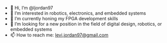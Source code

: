 - 👋 Hi, I’m @ljordan97
- 👀 I’m interested in robotics, electronics, and embedded systems
- 🌱 I’m currently honing my FPGA development skills
- 💞️ I’m looking for a new position in the field of digital design, robotics, or embedded systems
- 📫 How to reach me: levi.jordan97@gmail.com

<!---
ljordan97/ljordan97 is a ✨ special ✨ repository because its `README.md` (this file) appears on your GitHub profile.
You can click the Preview link to take a look at your changes.
--->
